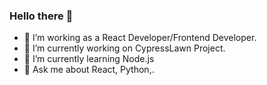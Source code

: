 ### Hello there 👋

- 🔭 I’m working as a React Developer/Frontend Developer.
- 🔭 I’m currently working on CypressLawn Project.
- 🌱 I’m currently learning Node.js
- 💬 Ask me about React, Python,.
